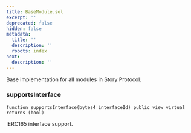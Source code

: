```yaml
---
title: BaseModule.sol
excerpt: ''
deprecated: false
hidden: false
metadata:
  title: ''
  description: ''
  robots: index
next:
  description: ''
---
```

Base implementation for all modules in Story Protocol.

### supportsInterface

```solidity
function supportsInterface(bytes4 interfaceId) public view virtual returns (bool)
```

IERC165 interface support.
